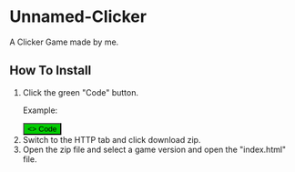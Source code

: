 <h1>Unnamed-Clicker</h1>

<p>A Clicker Game made by me.</p>

<h2>How To Install</h2>
<ol>
  <li>Click the green "Code" button.</li>
  <p>Example:</p>
  <button style="background: #00cc00"><> Code</button>
  <li>Switch to the HTTP tab and click download zip.</li>
  <li>Open the zip file and select a game version and open the "index.html" file.</li>
</ol>
